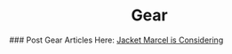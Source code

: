 <center><h1>Gear</h1></center>
### Post Gear Articles Here:
<a href = http://www.patagonia.com/product/mens-nano-air-hoody/84260.html>Jacket Marcel is Considering</a>